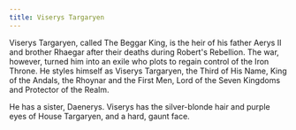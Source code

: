 ```yaml
---
title: Viserys Targaryen
---
```


Viserys Targaryen, called The Beggar King, is the heir of his father Aerys II and brother Rhaegar after their deaths during Robert's Rebellion. The war, however, turned him into an exile who plots to regain control of the Iron Throne. He styles himself as Viserys Targaryen, the Third of His Name, King of the Andals, the Rhoynar and the First Men, Lord of the Seven Kingdoms and Protector of the Realm.

He has a sister, Daenerys. Viserys has the silver-blonde hair and purple eyes of House Targaryen, and a hard, gaunt face.


